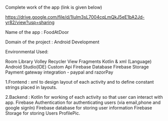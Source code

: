 Complete work of the app (link is given below)

https://drive.google.com/file/d/1Iulm3sL7004cqLmQkJ5eE1bA2Jd-yr82/view?usp=sharing


Name of the app : FoodAtDoor

Domain of the project : Android Development

Environmental Used:

Room Library
Volley
Recycler View
Fragments
Kotlin & xml (Language)
Android Studio(IDE)
Custom Api
Firebase Database
Firebase Storage
Payment gateway integration - paypal and razorPay
 
1.Frontend : xml to design layout of each activity and to define constant strings placed in layouts.

2.Backend : Kotlin for working of each activity so that user can interact with app.
                    Firebase Authentication for authenticating users (via email,phone and google signIn)
                    Firebase database for storing user information 
                    Firebase Storage for storing Users ProfilePic.
                    

